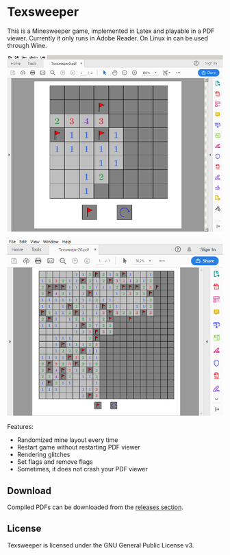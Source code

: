 # Texsweeper
This is a Minesweeper game, implemented in Latex and playable in a PDF viewer. Currently it only runs in Adobe Reader. On Linux in can be used through Wine.

<p align="center"><img src="Image.png"></p>
<p align="center"><img src="Image2.png"></p>

Features:

- Randomized mine layout every time
- Restart game without restarting PDF viewer
- Rendering glitches
- Set flags and remove flags
- Sometimes, it does not crash your PDF viewer

## Download
Compiled PDFs can be downloaded from the [releases section](https://github.com/fllor/Texsweeper/releases).

## License
Texsweeper is licensed under the GNU General Public License v3. 
